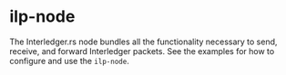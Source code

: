 # ilp-node

The Interledger.rs node bundles all the functionality necessary to send, receive, and forward
Interledger packets. See the examples for how to configure and use the `ilp-node`.
